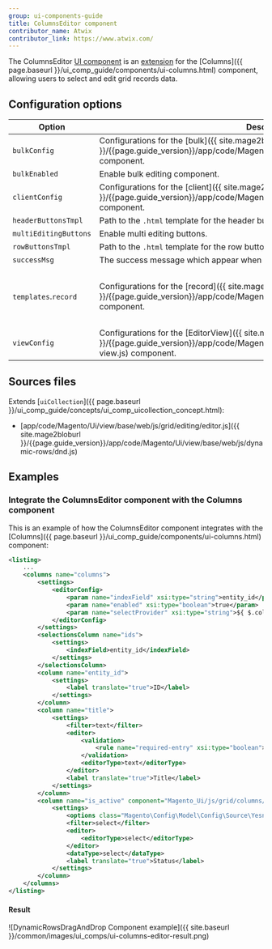 ```yaml
---
group: ui-components-guide
title: ColumnsEditor component
contributor_name: Atwix
contributor_link: https://www.atwix.com/
---
```


The ColumnsEditor [UI component](https://glossary.magento.com/ui-component) is an [extension](https://glossary.magento.com/extension) for the [Columns]({{ page.baseurl }}/ui_comp_guide/components/ui-columns.html) component, allowing users to select and edit grid records data.

## Configuration options

| Option | Description | Type | Default Value |
| --- | --- | --- | --- |
| `bulkConfig` | Configurations for the [bulk]({{ site.mage2bloburl }}/{{page.guide_version}}/app/code/Magento/Ui/view/base/web/js/grid/editing/bulk.js) component. | Object | `{component: 'Magento_Ui/js/grid/editing/bulk',name: '${ $.name }_bulk',editorProvider: '${ $.name }',columnsProvider: '${ $.columnsProvider }'}` |
| `bulkEnabled` | Enable bulk editing component. | Boolean | `true` |
| `clientConfig` | Configurations for the [client]({{ site.mage2bloburl }}/{{page.guide_version}}/app/code/Magento/Ui/view/base/web/js/grid/editing/client.js) component. | Object | `{component: 'Magento_Ui/js/grid/editing/client',name: '${ $.name }_client'}` |
| `headerButtonsTmpl` | Path to the `.html` template for the header buttons. | String | `'ui/grid/editing/header-buttons'` |
| `multiEditingButtons` | Enable multi editing buttons. | Boolean | `true` |
| `rowButtonsTmpl` | Path to the `.html` template for the row buttons. | String | `'ui/grid/editing/row-buttons'` |
| `successMsg` | The success message which appear when the records data successfully saved. | String | `$t('You have successfully saved your edits.')` |
| `templates`.`record` | Configurations for the [record]({{ site.mage2bloburl }}/{{page.guide_version}}/app/code/Magento/Ui/view/base/web/js/grid/editing/record.js) component. | Object | `{parent: '${ $.$data.editor.name }',name: '${ $.$data.recordId }',component: 'Magento_Ui/js/grid/editing/record',columnsProvider: '${ $.$data.editor.columnsProvider }',editorProvider: '${ $.$data.editor.name }',preserveFields: {'${ $.$data.editor.indexField }': true}}` |
| `viewConfig` | Configurations for the [EditorView]({{ site.mage2bloburl }}/{{page.guide_version}}/app/code/Magento/Ui/view/base/web/js/grid/editing/editor-view.js) component. | Object | `{component: 'Magento_Ui/js/grid/editing/editor-view',name: '${ $.name }_view',model: '${ $.name }',columnsProvider: '${ $.columnsProvider }'}` |

## Sources files

Extends [`uiCollection`]({{ page.baseurl }}/ui_comp_guide/concepts/ui_comp_uicollection_concept.html):

-  [app/code/Magento/Ui/view/base/web/js/grid/editing/editor.js]({{ site.mage2bloburl }}/{{page.guide_version}}/app/code/Magento/Ui/view/base/web/js/dynamic-rows/dnd.js)

## Examples

### Integrate the ColumnsEditor component with the Columns component

This is an example of how the ColumnsEditor component integrates with the [Columns]({{ page.baseurl }}/ui_comp_guide/components/ui-columns.html) component:

```xml
<listing>
    ...
    <columns name="columns">
        <settings>
            <editorConfig>
                <param name="indexField" xsi:type="string">entity_id</param>
                <param name="enabled" xsi:type="boolean">true</param>
                <param name="selectProvider" xsi:type="string">${ $.columnsProvider }.ids</param>
            </editorConfig>
        </settings>
        <selectionsColumn name="ids">
            <settings>
                <indexField>entity_id</indexField>
            </settings>
        </selectionsColumn>
        <column name="entity_id">
            <settings>
                <label translate="true">ID</label>
            </settings>
        </column>
        <column name="title">
            <settings>
                <filter>text</filter>
                <editor>
                    <validation>
                        <rule name="required-entry" xsi:type="boolean">true</rule>
                    </validation>
                    <editorType>text</editorType>
                </editor>
                <label translate="true">Title</label>
            </settings>
        </column>
        <column name="is_active" component="Magento_Ui/js/grid/columns/select">
            <settings>
                <options class="Magento\Config\Model\Config\Source\Yesno"/>
                <filter>select</filter>
                <editor>
                    <editorType>select</editorType>
                </editor>
                <dataType>select</dataType>
                <label translate="true">Status</label>
            </settings>
        </column>
    </columns>
</listing>
```

#### Result

![DynamicRowsDragAndDrop Component example]({{ site.baseurl }}/common/images/ui_comps/ui-columns-editor-result.png)
